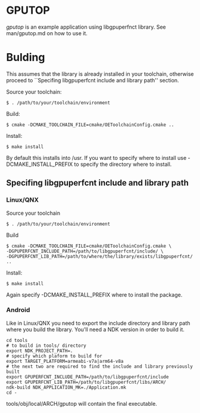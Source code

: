 # GPUTOP #

*gputop* is an example application using libgpuperfnct library. See
man/gputop.md on how to use it.

# Bulding #

This assumes that the library is already installed in your toolchain, otherwise
proceed to ``Specifing libgpuperfcnt include and library path'' section.

Source your toolchain:

	$ . /path/to/your/toolchain/environment

Build:

	$ cmake -DCMAKE_TOOLCHAIN_FILE=cmake/OEToolchainConfig.cmake ..


Install:

	$ make install

By default this installs into /usr. If you want to specify where to install use
-DCMAKE_INSTALL_PREFIX to specify the directory where to install.


## Specifing libgpuperfcnt include and library path

### Linux/QNX

Source your toolchain

	$ . /path/to/your/toolchain/environment

Build

	$ cmake -DCMAKE_TOOLCHAIN_FILE=cmake/OEToolchainConfig.cmake \
	-DGPUPERFCNT_INCLUDE_PATH=/path/to/libgpuperfcnt/include/ \
	-DGPUPERFCNT_LIB_PATH=/path/to/where/the/library/exists/libgpuperfcnt/ .. 

Install:

	$ make install

Again specify -DCMAKE_INSTALL_PREFIX where to install the package.

### Android

Like in Linux/QNX you need to export the include directory and
library path where you build the library. You'll need
a NDK version in order to build it.

```
cd tools
# to build in tools/ directory
export NDK_PROJECT_PATH=.
# specify which plaform to build for
export TARGET_PLATFORM=armeabi-v7a|arm64-v8a
# the next two are required to find the include and library previously built
export GPUPERFCNT_INCLUDE_PATH=/path/to/libgpuperfcnt/include
export GPUPERFCNT_LIB_PATH=/path/to/libgpuperfcnt/libs/ARCH/
ndk-build NDK_APPLICATION_MK=./Application.mk
cd -
```

tools/obj/local/ARCH/gputop will contain the final executable.
